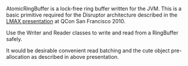 AtomicRingBuffer is a lock-free ring buffer written for the JVM. This is a
basic primitive required for the Disruptor architecture described in the [LMAX
presentation](http://www.infoq.com/presentations/LMAX) at QCon San Francisco
2010.

Use the Writer and Reader classes to write and read from a RingBuffer safely.

It would be desirable convenient read batching and the cute object
pre-allocation as described in above presentation.
